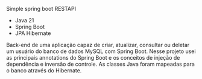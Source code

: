 Simple spring boot RESTAPI 
- Java 21
- Spring Boot
- JPA Hibernate

Back-end de uma aplicação capaz de criar, atualizar, consultar ou deletar um usuário do banco de dados MySQL com Spring Boot. Nesse projeto usei as principais annotations do Spring Boot e os conceitos de injeção de dependência e inversão de controle. As classes Java foram mapeadas para o banco através do Hibernate.
